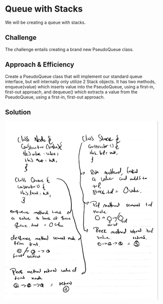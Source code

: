 # Queue with Stacks
We will be creating a queue with stacks.
## Challenge
The challenge entails creating a brand new PseudoQueue class.
## Approach & Efficiency
Create a PseudoQueue class that will implement our standard queue interface, but will internally only utilize 2 Stack objects. It has two methods, enqueue(value) which inserts value into the PseudoQueue, using a first-in, first-out approach, and  dequeue() which extracts a value from the PseudoQueue, using a first-in, first-out approach. 
## Solution
![Whiteboard Image](../assets/stack-and-queue.jpg)